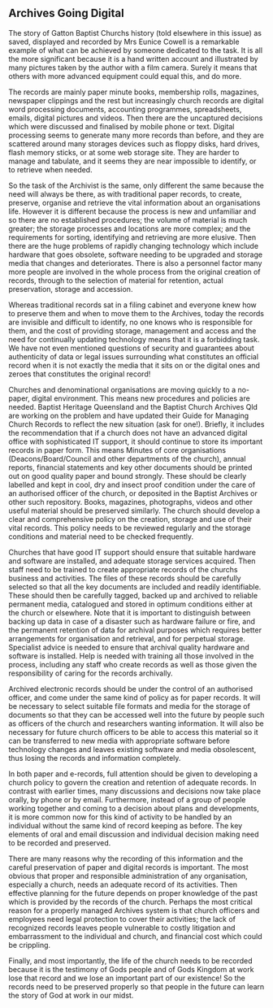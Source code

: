 ## Archives Going Digital

The story of Gatton Baptist Churchs history (told elsewhere in this issue) as saved, displayed and recorded by Mrs Eunice Cowell is a remarkable example of what can be achieved by someone dedicated to the task. It is all the more significant because it is a hand written account and illustrated by many pictures taken by the author with a film camera. Surely it means that others with more advanced equipment could equal this, and do more.

The records are mainly paper minute books, membership rolls, magazines, newspaper clippings and the rest but increasingly church records are digital word processing documents, accounting programmes, spreadsheets, emails, digital pictures and videos. Then there are the uncaptured decisions which were discussed and finalised by mobile phone or text. Digital processing seems to generate many more records than before, and they are scattered around many storages devices such as floppy disks, hard drives, flash memory sticks, or at some web storage site. They are harder to manage and tabulate, and it seems they are near impossible to identify, or to retrieve when needed.

So the task of the Archivist is the same, only different the same because the need will always be there, as with traditional paper records, to create, preserve, organise and retrieve the vital information about an organisations life. However it is different because the process is new and unfamiliar and so there are no established procedures; the volume of material is much greater; the storage processes and locations are more complex; and the requirements for sorting, identifying and retrieving are more elusive. Then there are the huge problems of rapidly changing technology which include hardware that goes obsolete, software needing to be upgraded and storage media that changes and deteriorates. There is also a personnel factor many more people are involved in the whole process from the original creation of records, through to the selection of material for retention, actual preservation, storage and accession.

Whereas traditional records sat in a filing cabinet and everyone knew how to preserve them and when to move them to the Archives, today the records are invisible and difficult to identify, no one knows who is responsible for them, and the cost of providing storage, management and access and the need for continually updating technology means that it is a forbidding task. We have not even mentioned questions of security and guarantees about authenticity of data or legal issues surrounding what constitutes an official record when it is not exactly the media that it sits on or the digital ones and zeroes that constitutes the original record!

Churches and denominational organisations are moving quickly to a no-paper, digital environment. This means new procedures and policies are needed. Baptist Heritage Queensland and the Baptist Church Archives Qld are working on the problem and have updated their Guide for Managing Church Records to reflect the new situation (ask for one!). Briefly, it includes the recommendation that if a church does not have an advanced digital office with sophisticated IT support, it should continue to store its important records in paper form. This means Minutes of core organisations (Deacons/Board/Council and other departments of the church), annual reports, financial statements and key other documents should be printed out on good quality paper and bound strongly. These should be clearly labelled and kept in cool, dry and insect proof condition under the care of an authorised officer of the church, or deposited in the Baptist Archives or other such repository. Books, magazines, photographs, videos and other useful material should be preserved similarly. The church should develop a clear and comprehensive policy on the creation, storage and use of their vital records. This policy needs to be reviewed regularly and the storage conditions and material need to be checked frequently.

Churches that have good IT support should ensure that suitable hardware and software are installed, and adequate storage services acquired. Then staff need to be trained to create appropriate records of the churchs business and activities. The files of these records should be carefully selected so that all the key documents are included and readily identifiable. These should then be carefully tagged, backed up and archived to reliable permanent media, catalogued and stored in optimum conditions either at the church or elsewhere. Note that it is important to distinguish between backing up data in case of a disaster such as hardware failure or fire, and the permanent retention of data for archival purposes which requires better arrangements for organisation and retrieval, and for perpetual storage. Specialist advice is needed to ensure that archival quality hardware and software is installed. Help is needed with training all those involved in the process, including any staff who create records as well as those given the responsibility of caring for the records archivally.

Archived electronic records should be under the control of an authorised officer, and come under the same kind of policy as for paper records. It will be necessary to select suitable file formats and media for the storage of documents so that they can be accessed well into the future by people such as officers of the church and researchers wanting information. It will also be necessary for future church officers to be able to access this material so it can be transferred to new media with appropriate software before technology changes and leaves existing software and media obsolescent, thus losing the records and information completely.

In both paper and e-records, full attention should be given to developing a church policy to govern the creation and retention of adequate records. In contrast with earlier times, many discussions and decisions now take place orally, by phone or by email. Furthermore, instead of a group of people working together and coming to a decision about plans and developments, it is more common now for this kind of activity to be handled by an individual without the same kind of record keeping as before. The key elements of oral and email discussion and individual decision making need to be recorded and preserved.

There are many reasons why the recording of this information and the careful preservation of paper and digital records is important. The most obvious that proper and responsible administration of any organisation, especially a church, needs an adequate record of its activities. Then effective planning for the future depends on proper knowledge of the past which is provided by the records of the church. Perhaps the most critical reason for a properly managed Archives system is that church officers and employees need legal protection to cover their activities; the lack of recognized records leaves people vulnerable to costly litigation and embarrassment to the individual and church, and financial cost which could be crippling.

Finally, and most importantly, the life of the church needs to be recorded because it is the testimony of Gods people and of Gods Kingdom at work lose that record and we lose an important part of our existence! So the records need to be preserved properly so that people in the future can learn the story of God at work in our midst.